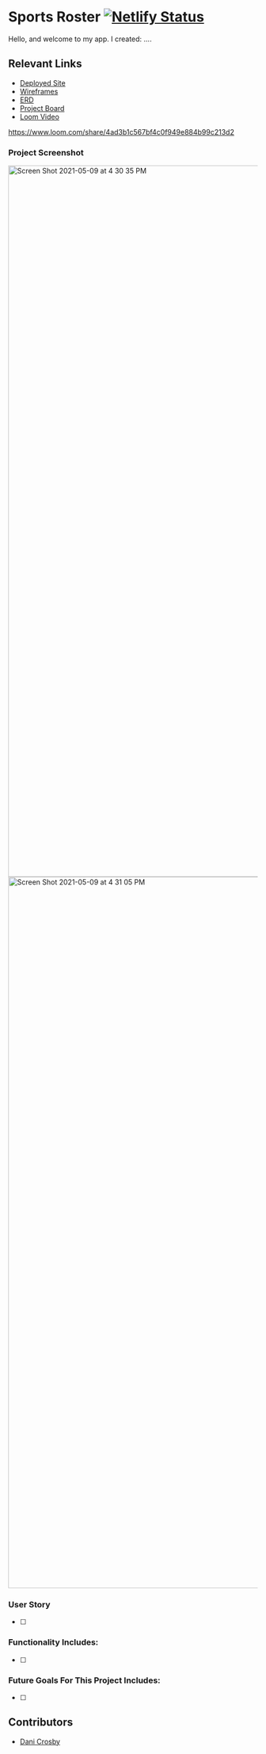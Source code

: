 # Sports Roster [![Netlify Status](https://api.netlify.com/api/v1/badges/571fd96d-1a21-46f3-b21f-d97e7eb25d54/deploy-status)](https://app.netlify.com/sites/dc-tamagotchi/deploys)

Hello, and welcome to my app. I created: ....

## Relevant Links
- [Deployed Site]()
- [Wireframes]()
- [ERD]()
- [Project Board]()
- [Loom Video](https://www.loom.com/share/4ad3b1c567bf4c0f949e884b99c213d2)

https://www.loom.com/share/4ad3b1c567bf4c0f949e884b99c213d2

### Project Screenshot
<img width="1436" alt="Screen Shot 2021-05-09 at 4 30 35 PM" src="https://user-images.githubusercontent.com/68397076/117587499-e3bfe180-b0e3-11eb-9b34-ea7f0f6dd915.png">

<img width="1436" alt="Screen Shot 2021-05-09 at 4 31 05 PM" src="https://user-images.githubusercontent.com/68397076/117587518-f63a1b00-b0e3-11eb-84a6-68ec4637fda1.png">


### User Story

- [ ]

### Functionality Includes: 
- [ ]


### Future Goals For This Project Includes: 

- [ ]


## Contributors
- [Dani Crosby](https://github.com/danicrosby)
